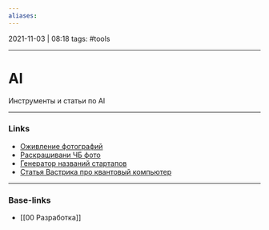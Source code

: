 ```yaml
---
aliases:
---
```

2021-11-03 | 08:18
tags: #tools 
___

# AI
Инструменты и статьи по AI



___
### Links
- [Оживление фотографий](https://www.myheritage.com/)
- [Раскрашивани ЧБ фото](https://colorize.cc/)
- [Генератор названий стартапов](https://namelix.com/)
- [Статья Вастрика про квантовый компьютер](https://vas3k.ru/blog/quantum_computing/)

___
### Base-links
- [[00 Разработка]]

